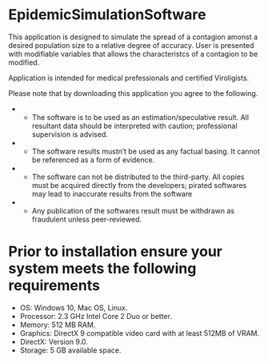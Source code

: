 # EpidemicSimulationSoftware
 This application is designed to simulate the spread of a contagion amonst a desired population size to a relative degree of accuracy. User is presented with modifiable variables that allows the characteristcs of a contagion to be modified.
 
 Application is intended for medical prefessionals and certified Viroligists.
 
 Please note that by downloading this application you agree to the following.<br/>
 - - The software is to be used  as an estimation/speculative result. All resultant data should be interpreted with caution; professional supervision is advised.<br/>
 - - The software results mustn’t be used as any factual basing. It cannot be referenced as a form of evidence.<br/>
 - - The software can not be distributed to the third-party. All copies must be acquired directly from the developers; pirated softwares may lead to inaccurate results from the software <br/>
 - - Any publication of the softwares result must be withdrawn as fraudulent unless peer-reviewed.
 
# Prior to installation ensure your system meets the following requirements
- OS: Windows 10, Mac OS, Linux. <br/>
- Processor: 2.3 GHz Intel Core 2 Duo or better.<br/>
- Memory: 512 MB RAM.<br/>
- Graphics: DirectX 9 compatible video card with at least 512MB of VRAM.<br/>
- DirectX: Version 9.0.<br/>
- Storage: 5 GB available space.<br/>

 

